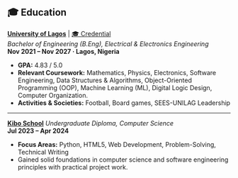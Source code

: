 ## 🎓 Education  

**[University of Lagos](https://unilag.edu.ng/)** | [🎓 Credential](https://drive.google.com/drive/folders/1uzE95YlDwHeg5O_R6uS7AMKWGJxTgLoc?usp=sharing)  
*Bachelor of Engineering (B.Eng), Electrical & Electronics Engineering*  
**Nov 2021 – Nov 2027 · Lagos, Nigeria**  

- **GPA:** 4.83 / 5.0  
- **Relevant Coursework:** Mathematics, Physics, Electronics, Software Engineering, Data Structures & Algorithms, Object-Oriented Programming (OOP), Machine Learning (ML), Digital Logic Design, Computer Organization.  
- **Activities & Societies:** Football, Board games, SEES-UNILAG Leadership  

---

**[Kibo School](https://kibo.school/)** 
*Undergraduate Diploma, Computer Science*  
**Jul 2023 – Apr 2024**  

- **Focus Areas:** Python, HTML5, Web Development, Problem-Solving, Technical Writing  
- Gained solid foundations in computer science and software engineering principles with practical project work.  
